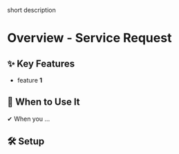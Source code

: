 short description

# Overview - Service Request

## ✨ Key Features

- feature **1**

## 📌 When to Use It

✔ When you ...

## 🛠️ Setup
